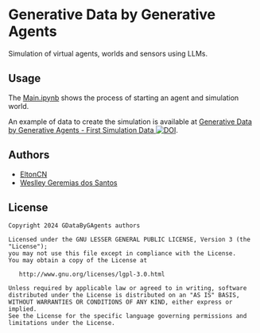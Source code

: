 # Generative Data by Generative Agents

Simulation of virtual agents, worlds and sensors using LLMs.

## Usage

The [Main.ipynb](Main.ipynb) shows the process of starting an agent and simulation world. 

An example of data to create the simulation is available at [Generative Data by Generative Agents - First Simulation Data ![DOI](https://zenodo.org/badge/DOI/10.5281/zenodo.12601359.svg)](https://doi.org/10.5281/zenodo.12601359).

## Authors

- [EltonCN](https://github.com/EltonCN)
- [Weslley Geremias dos Santos](https://github.com/weslleygere)

## License

```
Copyright 2024 GDataByGAgents authors

Licensed under the GNU LESSER GENERAL PUBLIC LICENSE, Version 3 (the "License");
you may not use this file except in compliance with the License.
You may obtain a copy of the License at

   http://www.gnu.org/licenses/lgpl-3.0.html

Unless required by applicable law or agreed to in writing, software
distributed under the License is distributed on an "AS IS" BASIS,
WITHOUT WARRANTIES OR CONDITIONS OF ANY KIND, either express or implied.
See the License for the specific language governing permissions and
limitations under the License.
```